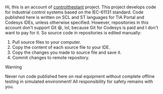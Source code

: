 Hi, this is an account of [controltheplant](https://github.com/controltheplant) project. This project develops code for industrial control systems based on the IEC-61131 standard. Code published here is written on SCL and ST languages for TIA Portal and Codesys IDEs, unless otherwise specified. However, repositories in this account don't support Git :laughing:, lol, because Git for Codesys is paid and I don't want to pay for it. So source code in repositories is edited manually: 
1. Pull source files to your computer.
2. Copy the content of each source file to your IDE.
3. Copy the changes you made to source file and save it.
4. Commit changes to remote repository.

> [!WARNING]
> Never run code published here on real equipment without complete offline testing in simulated environment! All responsibility for safety remains with you. 

<!---
controltheplant/controltheplant is a ✨ special ✨ repository because its `README.md` (this file) appears on your GitHub profile.
You can click the Preview link to take a look at your changes.
--->
